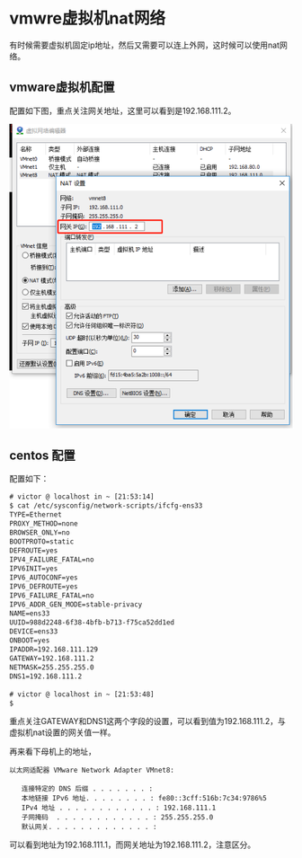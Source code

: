 # vmwre虚拟机nat网络 #
有时候需要虚拟机固定ip地址，然后又需要可以连上外网，这时候可以使用nat网络。
## vmware虚拟机配置 ##

配置如下图，重点关注网关地址，这里可以看到是192.168.111.2。

![](https://raw.githubusercontent.com/ernest-dzf/docs/master/pic/nat%E8%AE%BE%E7%BD%AE.png)

## centos 配置 ##

配置如下：

	# victor @ localhost in ~ [21:53:14] 
	$ cat /etc/sysconfig/network-scripts/ifcfg-ens33
	TYPE=Ethernet
	PROXY_METHOD=none
	BROWSER_ONLY=no
	BOOTPROTO=static
	DEFROUTE=yes
	IPV4_FAILURE_FATAL=no
	IPV6INIT=yes
	IPV6_AUTOCONF=yes
	IPV6_DEFROUTE=yes
	IPV6_FAILURE_FATAL=no
	IPV6_ADDR_GEN_MODE=stable-privacy
	NAME=ens33
	UUID=988d2248-6f38-4bfb-b713-f75ca52dd1ed
	DEVICE=ens33
	ONBOOT=yes
	IPADDR=192.168.111.129
	GATEWAY=192.168.111.2
	NETMASK=255.255.255.0
	DNS1=192.168.111.2
	
	# victor @ localhost in ~ [21:53:48] 
	$ 

重点关注GATEWAY和DNS1这两个字段的设置，可以看到值为192.168.111.2，与虚拟机nat设置的网关值一样。

再来看下母机上的地址，

	以太网适配器 VMware Network Adapter VMnet8:
	
	   连接特定的 DNS 后缀 . . . . . . . : 
	   本地链接 IPv6 地址. . . . . . . . : fe80::3cff:516b:7c34:9786%5
	   IPv4 地址 . . . . . . . . . . . . : 192.168.111.1
	   子网掩码  . . . . . . . . . . . . : 255.255.255.0
	   默认网关. . . . . . . . . . . . . : 

可以看到地址为192.168.111.1，而网关地址为192.168.111.2，注意区分。
